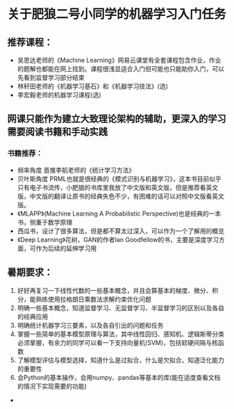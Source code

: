 # 关于肥狼二号小同学的机器学习入门任务

## 推荐课程：
+ 吴恩达老师的《Machine Learning》网易云课堂有全套课程包含作业，作业的题解也都能在网上找到。课程很浅显适合入门但可能也只能助你入门，可以先看到监督学习部分结束
+ 林轩田老师的《机器学习基石》和《机器学习技法》(选)
+ 李宏毅老师的机器学习课程(选)

## 网课只能作为建立大致理论架构的辅助，更深入的学习需要阅读书籍和手动实践
### 书籍推荐：
+ 频率角度 首推李航老师的《统计学习方法》
+ 贝叶斯角度 PRML也就是很经典的《模式识别与机器学习》，这本书目前似乎只有电子书流传，小肥狼的书库里我放了中文版和英文版，但是推荐看英文版，中文版的翻译让原书的经典失色不少，有困难的话可以对照中文版看英文版。
+ 《MLAPP》(Machine Learning A Probabilistic Perspective)也是经典的一本书，侧重于数学原理
+ 西瓜书，设计了很多算法，但是都不算太过深入，可以作为一个了解用的概览
+ 《Deep Learning》花树，GAN的作者Ian Goodfellow的书，主要是深度学习方面，可作为后续的延伸学习用

## 暑期要求：
1. 好好再复习一下线性代数的一些基本概念，并且会算基本的梯度、微分、积分，能熟练使用拉格朗日乘数法求解约束优化问题
2. 明确一些基本概念，知道监督学习、无监督学习、半监督学习的区别以及各自的经典应用
3. 明确统计机器学习三要素，以及各自引出的问题和任务
4. 掌握一些简单的基本模型原理与算法，其中线性回归、感知机、逻辑斯蒂分类必须掌握，有余力的同学可以看一下支持向量机(SVM)，包括软硬间隔与核函数
5. 了解模型评估与模型选择，知道什么是过拟合，什么是欠拟合，知道泛化能力的重要性
6. 会Python的基本操作，会用numpy、pandas等基本的库(能在适度查看文档的情况下实现需要的功能)
+ 
